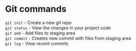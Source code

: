 # Git commands


`git init` - Create a new git repo  
`git status` - View the changes in your project code  
`git add` - Add files to staging area  
`git commit` - Creates new commit with files from staging area  
`git log` - View recent commits  